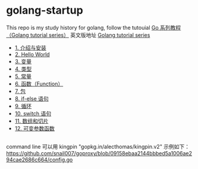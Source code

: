 # golang-startup

This repo is my study history for golang, follow the tutouial [Go 系列教程（Golang tutorial series）](https://studygolang.com/subject/2)
英文版地址 [Golang tutorial series](https://golangbot.com/learn-golang-series/)

- [ 1. 介绍与安装](chap01/chap01.md)
- [ 2. Hello World](chap02/chap02.md)
- [ 3. 变量](chap03/chap03.md)
- [ 4. 类型](chap04/chap04.md)
- [ 5. 常量](chap05/chap05.md)
- [ 6. 函数（Function）](chap06/chap06.md)
- [ 7. 包](chap07/chap07.md)
- [ 8. if-else 语句](chap08/chap08.md)
- [ 9. 循环](chap09/chap09.md)
- [ 10. switch 语句](chap10/chap10.md)
- [ 11. 数组和切片](chap11/chap11.md)
- [ 12. 可变参数函数 ](chap12/chap12.md)

## 

command line 可以用 kingpin "gopkg.in/alecthomas/kingpin.v2"
示例如下：
https://github.com/snail007/goproxy/blob/09158ebaa2144bbbed5a1006ae294cae2686c664/config.go